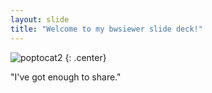 ```yaml
---
layout: slide
title: "Welcome to my bwsiewer slide deck!"
---
```


![poptocat2](https://octodex.github.com/images/poptocat_v2.png)
{: .center}

"I've got enough to share."

